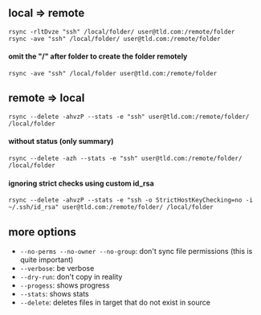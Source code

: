 ## local => remote
```
rsync -rltDvze "ssh" /local/folder/ user@tld.com:/remote/folder
rsync -ave "ssh" /local/folder/ user@tld.com:/remote/folder
```
#### omit the "/" after folder to create the folder remotely
```
rsync -ave "ssh" /local/folder user@tld.com:/remote/folder
```

## remote => local
```
rsync --delete -ahvzP --stats -e "ssh" user@tld.com:/remote/folder/ /local/folder
```

#### without status (only summary)
```
rsync --delete -azh --stats -e "ssh" user@tld.com:/remote/folder/ /local/folder
```
#### ignoring strict checks using custom id_rsa
```
rsync --delete -ahvzP --stats -e "ssh -o StrictHostKeyChecking=no -i ~/.ssh/id_rsa" user@tld.com:/remote/folder/ /local/folder
```

## more options

- `--no-perms --no-owner --no-group`: don't sync file permissions (this is quite important)
- `--verbose`: be verbose
- `--dry-run`: don't copy in reality
- `--progess`: shows progress
- `--stats`: shows stats
- `--delete`: deletes files in target that do not exist in source